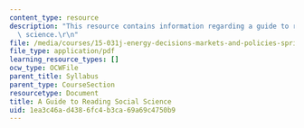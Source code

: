 ```yaml
---
content_type: resource
description: "This resource contains information regarding a guide to reading social\
  \ science.\r\n"
file: /media/courses/15-031j-energy-decisions-markets-and-policies-spring-2012/1ea3c46ad4386fc4b3ca69a69c4750b9_MIT15_031JS12_read_guide.pdf
file_type: application/pdf
learning_resource_types: []
ocw_type: OCWFile
parent_title: Syllabus
parent_type: CourseSection
resourcetype: Document
title: A Guide to Reading Social Science
uid: 1ea3c46a-d438-6fc4-b3ca-69a69c4750b9
---
```

